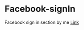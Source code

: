 # Facebook-signIn
Facebook sign in section by me
[Link](http://vazgenM2.github.io/facebook-signin/)
